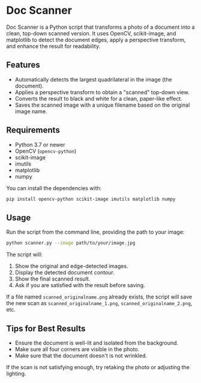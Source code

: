 # Doc Scanner

Doc Scanner is a Python script that transforms a photo of a document into a clean, top-down scanned version. It uses OpenCV, scikit-image, and matplotlib to detect the document edges, apply a perspective transform, and enhance the result for readability.


## Features
- Automatically detects the largest quadrilateral in the image (the document).
- Applies a perspective transform to obtain a "scanned" top-down view.
- Converts the result to black and white for a clean, paper-like effect.
- Saves the scanned image with a unique filename based on the original image name.

## Requirements

- Python 3.7 or newer
- OpenCV (`opencv-python`)
- scikit-image
- imutils
- matplotlib
- numpy

You can install the dependencies with:

```sh
pip install opencv-python scikit-image imutils matplotlib numpy
```

## Usage

Run the script from the command line, providing the path to your image:

```sh
python scanner.py --image path/to/your/image.jpg
```

The script will:

1. Show the original and edge-detected images.
2. Display the detected document contour.
3. Show the final scanned result.
4. Ask if you are satisfied with the result before saving.

If a file named `scanned_originalname.png` already exists, the script will save the new scan as `scanned_originalname_1.png`, `scanned_originalname_2.png`, etc.

## Tips for Best Results

- Ensure the document is well-lit and isolated from the background.
- Make sure all four corners are visible in the photo.
- Make sure that the document doesn't is not wrinkled.   
  
If the scan is not satisfying enough, try retaking the photo or adjusting the lighting.

